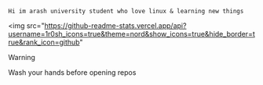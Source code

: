 ```
Hi im arash university student who love linux & learning new things
```

<img src="https://github-readme-stats.vercel.app/api?username=1r0sh_icons=true&theme=nord&show_icons=true&hide_border=true&rank_icon=github"

> [!Warning]
> Wash your hands before opening repos
